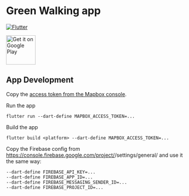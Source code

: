 # Green Walking app

[![Flutter](https://github.com/Xennis/green-walking/actions/workflows/flutter.yml/badge.svg)](https://github.com/Xennis/green-walking/actions/workflows/flutter.yml)

<a href='https://play.google.com/store/apps/details?id=org.xennis.apps.green_walking'><img height="80px" alt='Get it on Google Play' src='https://play.google.com/intl/en_us/badges/static/images/badges/en_badge_web_generic.png'/></a>

## App Development

Copy the [access token from the Mapbox console](https://console.mapbox.com/account/access-tokens/).

Run the app
```shell
flutter run --dart-define MAPBOX_ACCESS_TOKEN=...
```

Build the app
```shell
flutter build <platform> --dart-define MAPBOX_ACCESS_TOKEN=...
```

Copy the Firebase config from https://console.firebase.google.com/project/<project-id>/settings/general/ and use it the same way:

```shell
--dart-define FIREBASE_API_KEY=...
--dart-define FIREBASE_APP_ID=...
--dart-define FIREBASE_MESSAGING_SENDER_ID=...
--dart-define FIREBASE_PROJECT_ID=...
```
